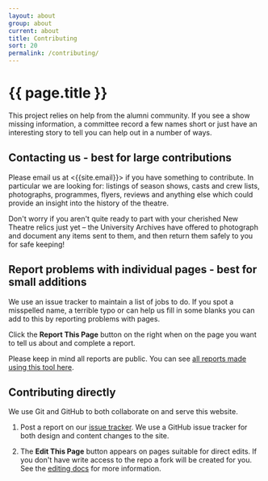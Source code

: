 ```yaml
---
layout: about
group: about
current: about
title: Contributing
sort: 20
permalink: /contributing/
---
```


# <i class="octicon octicon-git-pull-request"></i> {{ page.title }}

This project relies on help from the alumni community. If you see a show missing information, a committee record a few names short or just have an interesting story to tell you can help out in a number of ways.

## Contacting us <span class="headerlite">- best for large contributions</span>

Please email us at <{{site.email}}> if you have something to contribute. In particular we are looking for: listings of season shows, casts and crew lists, photographs, programmes, flyers, reviews and anything else which could provide an insight into the history of the theatre.

Don't worry if you aren't quite ready to part with your cherished New Theatre relics just yet – the University Archives have offered to photograph and document any items sent to them, and then return them safely to you for safe keeping!

## Report problems with individual pages <span class="headerlite">- best for small additions</span>

We use an issue tracker to maintain a list of jobs to do. If you spot a misspelled name, a terrible typo or can help us fill in some blanks you can add to this by reporting problems with pages.

Click the <strong class="tag"><i class="octicon octicon-issue-opened"></i> Report This Page</strong> button on the right when on the page you want to tell us about and complete a report.

Please keep in mind all reports are public. You can see [all reports made using this tool here](https://github.com/newtheatre/history-project/issues?q=label%3Areport-tool+).

## Contributing directly

We use Git and GitHub to both collaborate on and serve this website.

1. Post a report on our [<i class="octicon octicon-issue-opened"></i> issue tracker](https://github.com/newtheatre/history-project/issues). We use a GitHub issue tracker for both design and content changes to the site.

2. The <strong class="tag"><i class="octicon octicon octicon-pencil"></i> Edit This Page</strong> button appears on pages suitable for direct edits. If you don't have write access to the repo a fork will be created for you. See the [editing docs](/docs/editing/) for more information.
